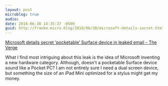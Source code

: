 ```yaml
---
layout: post
microblog: true
audio: 
date: 2018-06-30 14:35:37 -0500
guid: http://frankm.micro.blog/2018/06/30/microsoft-details-secret.html
---
```

[Microsoft details secret ‘pocketable’ Surface device in leaked email - The Verge](https://www.theverge.com/2018/6/29/17518582/microsoft-surface-dual-screen-andromeda-device-pocketable)

What I find most intriguing about this leak is the idea of Microsoft inventing a new hardware category. Although, doesn't a pocketable Surface device sound like a Pocket PC? I am not entirely sure I need a dual screen device, but something the size of an iPad Mini optimized for a stylus might get my money. 
